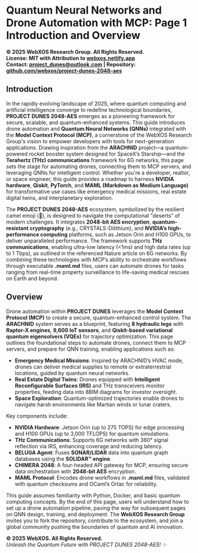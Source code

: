 # Quantum Neural Networks and Drone Automation with MCP: Page 1 Introduction and Overview

**© 2025 WebXOS Research Group. All Rights Reserved.**  
**License: MIT with Attribution to [webxos.netlify.app](https://webxos.netlify.app)**  
**Contact: project_dunes@outlook.com | Repository: [github.com/webxos/project-dunes-2048-aes](https://github.com/webxos/project-dunes-2048-aes)**

## Introduction
In the rapidly evolving landscape of 2025, where quantum computing and artificial intelligence converge to redefine technological boundaries, **PROJECT DUNES 2048-AES** emerges as a pioneering framework for secure, scalable, and quantum-enhanced systems. This guide introduces drone automation and **Quantum Neural Networks (QNNs)** integrated with the **Model Context Protocol (MCP)**, a cornerstone of the WebXOS Research Group's vision to empower developers with tools for next-generation applications. Drawing inspiration from the **ARACHNID** project—a quantum-powered rocket booster system designed for SpaceX’s Starship—and the **Terahertz (THz) communications** framework for 6G networks, this page sets the stage for automating drones, connecting them to MCP servers, and leveraging QNNs for intelligent control. Whether you're a developer, realtor, or space engineer, this guide provides a roadmap to harness **NVIDIA hardware**, **Qiskit**, **PyTorch**, and **MAML (Markdown as Medium Language)** for transformative use cases like emergency medical missions, real estate digital twins, and interplanetary exploration.

The **PROJECT DUNES 2048-AES** ecosystem, symbolized by the resilient camel emoji (🐪), is designed to navigate the computational "deserts" of modern challenges. It integrates **2048-bit AES encryption**, **quantum-resistant cryptography** (e.g., CRYSTALS-Dilithium), and **NVIDIA’s high-performance computing** platforms, such as Jetson Orin and H100 GPUs, to deliver unparalleled performance. The framework supports **THz communications**, enabling ultra-low latency (<1ms) and high data rates (up to 1 Tbps), as outlined in the referenced Nature article on 6G networks. By combining these technologies with MCP’s ability to orchestrate workflows through executable **.maml.md** files, users can automate drones for tasks ranging from real-time property surveillance to life-saving medical rescues on Earth and beyond.

## Overview
Drone automation within **PROJECT DUNES** leverages the **Model Context Protocol (MCP)** to create a secure, quantum-enhanced control system. The **ARACHNID** system serves as a blueprint, featuring **8 hydraulic legs** with **Raptor-X engines**, **9,600 IoT sensors**, and **Qiskit-based variational quantum eigensolvers (VQEs)** for trajectory optimization. This page outlines the foundational steps to automate drones, connect them to MCP servers, and prepare for QNN training, enabling applications such as:
- **Emergency Medical Missions**: Inspired by ARACHNID’s HVAC mode, drones can deliver medical supplies to remote or extraterrestrial locations, guided by quantum neural networks.
- **Real Estate Digital Twins**: Drones equipped with **Intelligent Reconfigurable Surfaces (IRS)** and THz transceivers monitor properties, feeding data into 8BIM diagrams for investor oversight.
- **Space Exploration**: Quantum-optimized trajectories enable drones to navigate harsh environments like Martian winds or lunar craters.

Key components include:
- **NVIDIA Hardware**: Jetson Orin (up to 275 TOPS) for edge processing and H100 GPUs (up to 3,000 TFLOPS) for quantum simulations.
- **THz Communications**: Supports 6G networks with 360° signal reflection via IRS, enhancing coverage and reducing latency.
- **BELUGA Agent**: Fuses **SONAR/LIDAR** data into quantum graph databases using the **SOLIDAR™ engine**.
- **CHIMERA 2048**: A four-headed API gateway for MCP, ensuring secure data orchestration with **2048-bit AES** encryption.
- **MAML Protocol**: Encodes drone workflows in **.maml.md** files, validated with quantum checksums and OCaml’s Ortac for reliability.

This guide assumes familiarity with Python, Docker, and basic quantum computing concepts. By the end of this page, users will understand how to set up a drone automation pipeline, paving the way for subsequent pages on QNN design, training, and deployment. The **WebXOS Research Group** invites you to fork the repository, contribute to the ecosystem, and join a global community pushing the boundaries of quantum and AI innovation.

**© 2025 WebXOS. All Rights Reserved.**  
*Unleash the Quantum Future with PROJECT DUNES 2048-AES! ✨*
